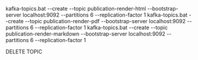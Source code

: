 kafka-topics.bat --create --topic publication-render-html --bootstrap-server localhost:9092 --partitions 6 --replication-factor 1
kafka-topics.bat --create --topic publication-render-pdf --bootstrap-server localhost:9092 --partitions 6 --replication-factor 1
kafka-topics.bat --create --topic publication-render-markdown --bootstrap-server localhost:9092 --partitions 6 --replication-factor 1


DELETE  TOPIC


